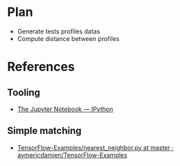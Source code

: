 # Plan

- Generate tests profiles datas
- Compute distance between profiles

# References

## Tooling

- [The Jupyter Notebook — IPython](https://ipython.org/notebook.html)

## Simple matching

- [TensorFlow-Examples/nearest_neighbor.py at master · aymericdamien/TensorFlow-Examples](https://github.com/aymericdamien/TensorFlow-Examples/blob/master/examples/2_BasicModels/nearest_neighbor.py)
